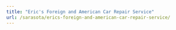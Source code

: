 ```yaml
---
title: "Eric's Foreign and American Car Repair Service"
url: /sarasota/erics-foreign-and-american-car-repair-service/
---
```

